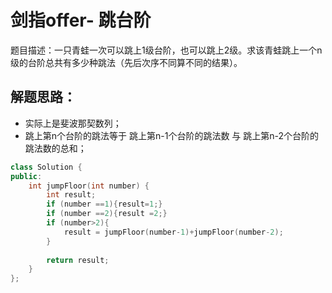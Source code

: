 # 剑指offer- 跳台阶

题目描述：一只青蛙一次可以跳上1级台阶，也可以跳上2级。求该青蛙跳上一个n级的台阶总共有多少种跳法（先后次序不同算不同的结果）。

## 解题思路：
- 实际上是斐波那契数列；
- 跳上第n个台阶的跳法等于 跳上第n-1个台阶的跳法数 与 跳上第n-2个台阶的跳法数的总和；

```c++
class Solution {
public:
    int jumpFloor(int number) {
        int result;
        if (number ==1){result=1;}
        if (number ==2){result =2;}
        if (number>2){
            result = jumpFloor(number-1)+jumpFloor(number-2);
        }
        
        return result;
    }
};
```
